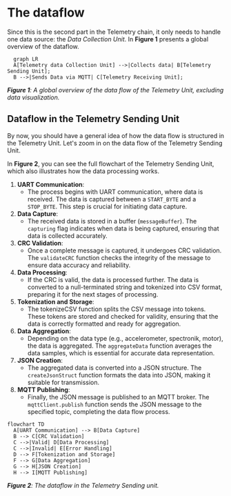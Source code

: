 # The dataflow

Since this is the second part in the Telemetry chain, it only needs to handle one data source: the _Data Collection Unit_. In **Figure 1** presents a global overview of the dataflow.

```mermaid
  graph LR
  A[Telemetry data Collection Unit] -->|Collects data| B[Telemetry Sending Unit];
  B -->|Sends Data via MQTT| C[Telemetry Receiving Unit];
```

**_Figure 1_**_: A global overview of the data flow of the Telemetry Unit, excluding data visualization._

## Dataflow in the Telemetry Sending Unit

By now, you should have a general idea of how the data flow is structured in the Telemetry Unit. Let's zoom in on the data flow of the Telemetry Sending Unit.

In **Figure 2**, you can see the full flowchart of the Telemetry Sending Unit, which also illustrates how the data processing works.

1. **UART Communication**:
   - The process begins with UART communication, where data is received. The data is captured between a `START_BYTE` and a `STOP_BYTE`. This step is crucial for initiating data capture.
2. **Data Capture**:
   - The received data is stored in a buffer (`messageBuffer`). The `capturing` flag indicates when data is being captured, ensuring that data is collected accurately.
3. **CRC Validation**:
   - Once a complete message is captured, it undergoes CRC validation. The `validateCRC` function checks the integrity of the message to ensure data accuracy and reliability.
4. **Data Processing**:
   - If the CRC is valid, the data is processed further. The data is converted to a null-terminated string and tokenized into CSV format, preparing it for the next stages of processing.
5. **Tokenization and Storage**:
   - The tokenizeCSV function splits the CSV message into tokens. These tokens are stored and checked for validity, ensuring that the data is correctly formatted and ready for aggregation.
6. **Data Aggregation**:
   - Depending on the data type (e.g., accelerometer, spectronik, motor), the data is aggregated. The `aggregateData` function averages the data samples, which is essential for accurate data representation.
7. **JSON Creation**:
   - The aggregated data is converted into a JSON structure. The `createJsonStruct` function formats the data into JSON, making it suitable for transmission.
8. **MQTT Publishing**:
   - Finally, the JSON message is published to an MQTT broker. The `mqttClient.publish` function sends the JSON message to the specified topic, completing the data flow process.

```mermaid
flowchart TD
  A[UART Communication] --> B[Data Capture]
  B --> C[CRC Validation]
  C -->|Valid| D[Data Processing]
  C -->|Invalid| E[Error Handling]
  D --> F[Tokenization and Storage]
  F --> G[Data Aggregation]
  G --> H[JSON Creation]
  H --> I[MQTT Publishing]
```

**_Figure 2_**_: The dataflow in the Telemetry Sending unit._